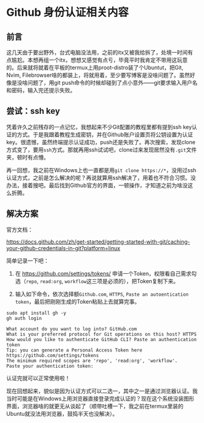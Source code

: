 # Github 身份认证相关内容

## 前言

这几天由于要出野外，台式电脑没法用，之前的itx又被我给拆了，处境一时间有点尴尬。本想再组一个itx，想想又感觉有点亏，毕竟平时我肯定不带用这玩意的。后来就将就着在平板的termux上用proot-distro装了个Ubuntut，把Git, Nvim, Filebrowser啥的都装上，将就用着，至少要写博客是没啥问题了。虽然好像是没啥问题了，用git push命令的时候却碰到了点小意外——git要求输入用户名和密码，输入完还提示失败。

## 尝试：ssh key

凭着许久之前残存的一点记忆，我想起来不少Git配置的教程里都有提到ssh key认证的方式。于是我跟着教程生成密钥，并在Github账户设置页将公钥设置为认证key。很遗憾，虽然终端提示认证成功，push还是失败了。再次搜索，发现clone方式变了，要用`ssh`方式。那就再用ssh试试吧，clone过来发现居然没有`.git`文件夹，顿时有点懵。

再一回想，我之前在Windows上也一直都是用`git clone https://*`，没用过ssh认证方式，之前是怎么解决的呢？再说就算用ssh解决了，用着也不符合习惯。没办法，接着搜吧。最后找到Github官方的界面，一顿操作，才知道之前为啥没这么折腾。

## 解决方案

官方文档：

https://docs.github.com/zh/get-started/getting-started-with-git/caching-your-github-credentials-in-git?platform=linux

简单记录一下吧：

1. 在 https://github.com/settings/tokens/ 申请一个Token，权限看自己需求勾选（`repo`, `read:org`, `workflow`这三项是必须的），把Token复制下来。

2. 输入如下命令，依次选择额`Github.com`, `HTTPS`, `Paste an autoentication token`，最后把刚刚生成的Token粘贴上去就算完事。

```
sudo apt install gh -y
gh auth login
```

```
What account do you want to log into? GitHub.com
What is your preferred protocol for Git operations on this host? HTTPS
How would you like to authenticate GitHub CLI? Paste an authentication token
Tip: you can generate a Personal Access Token here https://github.com/settings/tokens
The minimum required scopes are 'repo', 'read:org', 'workflow'.
Paste your authentication token:
```

认证完就可以正常使用啦！

现在回想起来，貌似是因为认证方式可以二选一，其中之一是通过浏览器认证。我当时可能是在Windows上用浏览器直接登录完成认证的？现在这个系统没装图形界面，浏览器啥的就更无从谈起了（顺带吐槽一下，我之前在termux里装的Ubuntu就没法用浏览器，鼓捣半天也没解决）。
